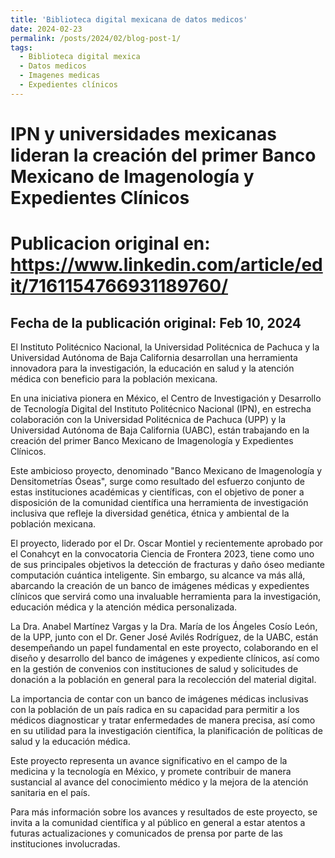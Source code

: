 ```yaml
---
title: 'Biblioteca digital mexicana de datos medicos'
date: 2024-02-23
permalink: /posts/2024/02/blog-post-1/
tags:
  - Biblioteca digital mexica
  - Datos medicos
  - Imagenes medicas
  - Expedientes clínicos
---
```

IPN y universidades mexicanas lideran la creación del primer Banco Mexicano de Imagenología y Expedientes Clínicos
======

Publicacion original en: https://www.linkedin.com/article/edit/7161154766931189760/
======

Fecha de la publicación original: Feb 10, 2024
------
El Instituto Politécnico Nacional, la Universidad Politécnica de Pachuca y la Universidad Autónoma de Baja California desarrollan una herramienta innovadora para la investigación, la educación en salud y la atención médica con beneficio para la población mexicana.

En una iniciativa pionera en México, el Centro de Investigación y Desarrollo de Tecnología Digital del Instituto Politécnico Nacional (IPN), en estrecha colaboración con la Universidad Politécnica de Pachuca (UPP) y la Universidad Autónoma de Baja California (UABC), están trabajando en la creación del primer Banco Mexicano de Imagenología y Expedientes Clínicos.

Este ambicioso proyecto, denominado "Banco Mexicano de Imagenología y Densitometrías Óseas", surge como resultado del esfuerzo conjunto de estas instituciones académicas y científicas, con el objetivo de poner a disposición de la comunidad científica una herramienta de investigación inclusiva que refleje la diversidad genética, étnica y ambiental de la población mexicana.

El proyecto, liderado por el Dr. Oscar Montiel y recientemente aprobado por el Conahcyt en la convocatoria Ciencia de Frontera 2023, tiene como uno de sus principales objetivos la detección de fracturas y daño óseo mediante computación cuántica inteligente. Sin embargo, su alcance va más allá, abarcando la creación de un banco de imágenes médicas y expedientes clínicos que servirá como una invaluable herramienta para la investigación, educación médica y la atención médica personalizada.

La Dra. Anabel Martínez Vargas y la Dra. María de los Ángeles Cosío León, de la UPP, junto con el Dr. Gener José Avilés Rodríguez, de la UABC, están desempeñando un papel fundamental en este proyecto, colaborando en el diseño y desarrollo del banco de imágenes y expediente clínicos, así como en la gestión de convenios con instituciones de salud y solicitudes de donación a la población en general para la recolección del material digital. 

La importancia de contar con un banco de imágenes médicas inclusivas con la población de un país radica en su capacidad para permitir a los médicos diagnosticar y tratar enfermedades de manera precisa, así como en su utilidad para la investigación científica, la planificación de políticas de salud y la educación médica.

Este proyecto representa un avance significativo en el campo de la medicina y la tecnología en México, y promete contribuir de manera sustancial al avance del conocimiento médico y la mejora de la atención sanitaria en el país.

Para más información sobre los avances y resultados de este proyecto, se invita a la comunidad científica y al público en general a estar atentos a futuras actualizaciones y comunicados de prensa por parte de las instituciones involucradas.
